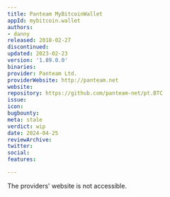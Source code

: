 ```yaml
---
title: Panteam MyBitcoinWallet
appId: mybitcoin.wallet
authors:
- danny
released: 2018-02-27
discontinued: 
updated: 2023-02-23
version: '1.89.0.0'
binaries: 
provider: Panteam Ltd.
providerWebsite: http://panteam.net
website: 
repository: https://github.com/panteam-net/pt.BTC
issue: 
icon: 
bugbounty: 
meta: stale
verdict: wip
date: 2024-04-25
reviewArchive: 
twitter: 
social: 
features: 

---
```


The providers' website is not accessible.